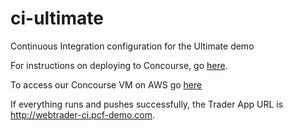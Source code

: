 # ci-ultimate

Continuous Integration configuration for the Ultimate demo

For instructions on deploying to Concourse, go [here](UsingConcourse.md).

To access our Concourse VM on AWS go [here](http://52.7.64.81:8080/)

If everything runs and pushes successfully, the Trader App URL is http://webtrader-ci.pcf-demo.com.
